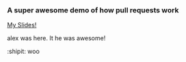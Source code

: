 ### A super awesome demo of how pull requests work
[My Slides!](https://speakerdeck.com/zandrr/intro-to-github)

alex was here. It he was awesome!

:shipit: 
woo

